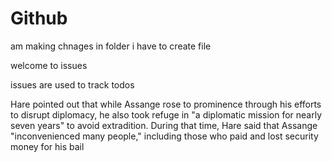 # Github

am making chnages in folder
i have to create file 

welcome to issues

issues are used to track todos

Hare pointed out that while Assange rose to prominence through his efforts to disrupt diplomacy, he also took refuge in "a diplomatic mission for nearly seven years" to avoid extradition. During that time, Hare said that Assange "inconvenienced many people," including those who paid and lost security money for his bail
